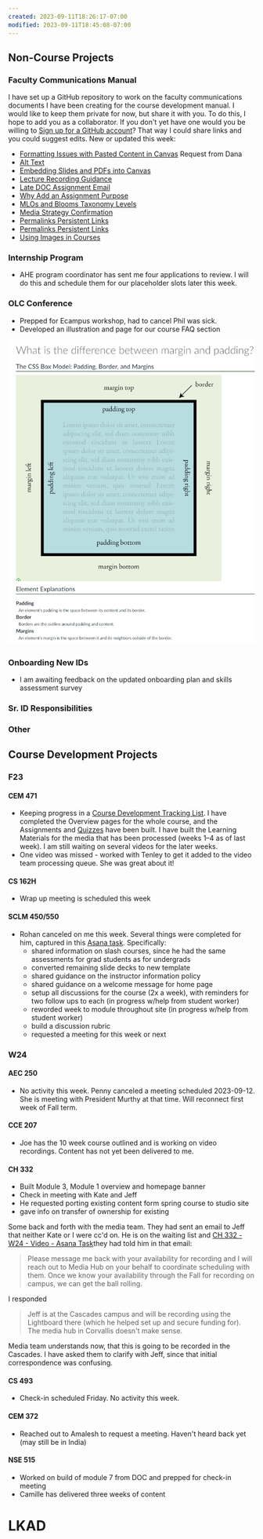 ```yaml
---
created: 2023-09-11T18:26:17-07:00
modified: 2023-09-11T18:45:08-07:00
---
```


## Non-Course Projects

### Faculty Communications Manual

I have set up a GitHub repository to work on the faculty communications documents I have been creating for the course development manual. I would like to keep them private for now, but share it with you. To do this, I hope to add you as a collaborator. If you don't yet have one would you be willing to [Sign up for a GitHub account](https://docs.github.com/en/get-started/signing-up-for-github/signing-up-for-a-new-github-account)? That way I could share links and you could suggest edits. New or updated this week:

- [Formatting Issues with Pasted Content in Canvas](https://github.com/mundorfd/faculty-comms/blob/main/Formatting%20Issues%20with%20Pasted%20Content%20in%20Canvas.md) Request from Dana
- [Alt Text](https://github.com/mundorfd/blob/main/Alt%20Text.md)
- [Embedding Slides and PDFs into Canvas](https://github.com/mundorfd/blob/main/Embedding%20Slides%20and%20PDFs%20into%20Canvas.md)
- [Lecture Recording Guidance](https://github.com/mundorfd/blob/725418fec5e2724e8cfaae91f0e59b8baea86c93/Lecture%20Recording%20Guidance.md)
- [Late DOC Assignment Email](https://github.com/mundorfd/blob/725418fec5e2724e8cfaae91f0e59b8baea86c93/Late%20DOC%20Assignment%20Email.md)
- [Why Add an Assignment Purpose](https://github.com/mundorfd/blob/725418fec5e2724e8cfaae91f0e59b8baea86c93/Why%20Add%20an%20Assignment%20Purpose.md)
- [MLOs and Blooms Taxonomy Levels](https://github.com/mundorfd/blob/725418fec5e2724e8cfaae91f0e59b8baea86c93/MLOs%20and%20Blooms%20Taxonomy%20Levels.md)
- [Media Strategy Confirmation](https://github.com/mundorfd/blob/725418fec5e2724e8cfaae91f0e59b8baea86c93/Media%20Strategy%20Confirmation.md)
- [Permalinks Persistent Links](https://github.com/mundorfd/blob/725418fec5e2724e8cfaae91f0e59b8baea86c93/Permalinks%20Persistent%20Links.md)
- [Permalinks Persistent Links](https://github.com/mundorfd/blob/725418fec5e2724e8cfaae91f0e59b8baea86c93/Permalinks%20Persistent%20Links.md)
- [Using Images in Courses](https://github.com/mundorfd/blob/725418fec5e2724e8cfaae91f0e59b8baea86c93/Using%20Images%20in%20Courses.md)

### Internship Program

- AHE program coordinator has sent me four applications to review. I will do this and schedule them for our placeholder slots later this week.

### OLC Conference

- Prepped for Ecampus workshop, had to cancel Phil was sick.
- Developed an illustration and page for our course FAQ section

![Margins vs. Padding](./images/OLCMargins.png)

### Onboarding New IDs

- I am awaiting feedback on the updated onboarding plan and skills assessment survey

### Sr. ID Responsibilities

### Other

## Course Development Projects

### F23

#### CEM 471

- Keeping progress in a [Course Development Tracking List](https://oregonstate.box.com/s/qxvp2ike0yiajqp5hv2b1rir2sxybwha "https://oregonstate.box.com/s/qxvp2ike0yiajqp5hv2b1rir2sxybwha"). I have completed the Overview pages for the whole course, and the Assignments and [Quizzes](https://canvas.oregonstate.edu/courses/1953777/quizzes "https://canvas.oregonstate.edu/courses/1953777/quizzes") have been built. I have built the Learning Materials for the media that has been processed (weeks 1–4 as of last week). I am still waiting on several videos for the later weeks.
- One video was missed - worked with Tenley to get it added to the video team processing queue. She was great about it!

#### CS 162H

- Wrap up meeting is scheduled this week

#### SCLM 450/550

- Rohan canceled on me this week. Several things were completed for him, captured in this [Asana task](https://app.asana.com/0/1204222537805703/1205472616144712). Specifically:
    - shared information on slash courses, since he had the same assessments for grad students as for undergrads
    - converted remaining slide decks to new template
    - shared guidance on the instructor information policy
    - shared guidance on a welcome message for home page
    - setup all discussions for the course (2x a week), with reminders for two follow ups to each (in progress w/help from student worker)
    - reworded week to module throughout site (in progress w/help from student worker)
    - build a discussion rubric
    - requested a meeting for this week or next

### W24

#### AEC 250

- No activity this week. Penny canceled a meeting scheduled  2023-09-12. She is meeting with President Murthy at that time. Will reconnect first week of Fall term.

#### CCE 207

- Joe has the 10 week course outlined and is working on video recordings. Content has not yet been delivered to me.

#### CH 332

- Built Module 3, Module 1 overview and homepage banner
- Check in meeting with Kate and Jeff
- He requested porting existing content form spring course to studio site
- gave info on transfer of ownership for existing

Some back and forth with the media team. They had sent an email to Jeff that neither Kate or I were cc'd on.  He is on the waiting list and [CH 332 - W24 - Video - Asana Task](https://app.asana.com/0/1123253820104403/1205280025484220)they had told him in that email:
> Please message me back with your availability for recording and I will reach out to Media Hub on your behalf to coordinate scheduling with them. Once we know your availability through the Fall for recording on campus, we can get the ball rolling.

I responded
> Jeff is at the Cascades campus and will be recording using the Lightboard there (which he helped set up and secure funding for). The media hub in Corvallis doesn't make sense.

Media team understands now, that this is going to be recorded in the Cascades. I have asked them to clarify with Jeff, since that initial correspondence was confusing.

#### CS 493

- Check-in scheduled Friday. No activity this week.

#### CEM 372

- Reached out to Amalesh to request a meeting. Haven't heard back yet (may still be in India)

#### NSE 515

- Worked on build of module 7 from DOC and prepped for check-in meeting
- Camille has delivered three weeks of content

# LKAD
